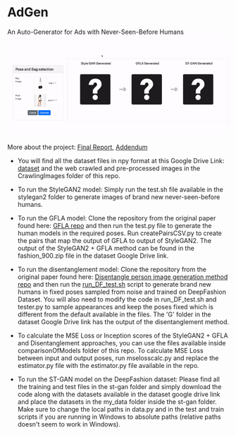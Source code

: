 # AdGen
An Auto-Generator for Ads with Never-Seen-Before Humans
![](3.gif)

More about the project: [Final Report](https://dlproject566.medium.com/adgen-an-auto-generator-for-ads-with-never-seen-before-humans-877f940bfc50), [Addendum](https://tensorheads.github.io/)

* You will find all the dataset files in npy format at this Google Drive Link: [dataset](https://drive.google.com/drive/folders/13HJxIfoGWk-g1r6SEXlX5DzqTzBuzhSF) and the web crawled and pre-processed images in the CrawlingImages folder of this repo. 

* To run the StyleGAN2 model: Simply run the test.sh file available in the stylegan2 folder to generate images of brand new never-seen-before humans. 

* To run the GFLA model: Clone the repository from the original paper found here: [GFLA repo](https://github.com/RenYurui/Global-Flow-Local-Attention) and then run the test.py file to generate the human models in the required poses. Run createPairsCSV.py to create the pairs that map the output of GFLA to output of StyleGAN2. The output of the StyleGAN2 + GFLA method can be found in the fashion_900.zip file in the dataset Google Drive link.

* To run the disentanglement model: Clone the repository from the original paper found here: [Disentangle person image generation method repo](https://github.com/charliememory/Disentangled-Person-Image-Generation) and then run the [run_DF_test.sh](https://github.com/charliememory/Disentangled-Person-Image-Generation/blob/master/run_DF_test.sh) script to generate brand new humans in fixed poses sampled from noise and trained on DeepFashion Dataset. You will also need to modify the code in run_DF_test.sh and tester.py to sample appearances and keep the poses fixed which is different from the default available in the files. The 'G' folder in the dataset Google Drive link has the output of the disentanglement method. 

* To calculate the MSE Loss or Inception scores of the StyleGAN2 + GFLA and Disentanglement approaches, you can use the files available inside comparisonOfModels folder of this repo. To calculate MSE Loss between input and output poses, run mselosscalc.py and replace the estimator.py file with the estimator.py file available in the repo. 

* To run the ST-GAN model on the DeepFashion dataset: Please find all the training and test files in the st-gan folder and simply download the code along with the datasets available in the dataset google drive link and place the datasets in the my_data folder inside the st-gan folder. Make sure to change the local paths in data.py and in the test and train scripts if you are running in Windows to absolute paths (relative paths doesn't seem to work in Windows). 

